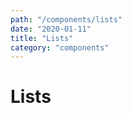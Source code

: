 ```yaml
---
path: "/components/lists"
date: "2020-01-11"
title: "Lists"
category: "components"
---
```


# Lists
